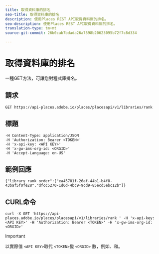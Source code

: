 ```yaml
---
title: 取得資料庫的排名
seo-title: 取得資料庫的排名
description: 使用Places REST API取得資料庫的排名。
seo-description: 使用Places REST API取得資料庫的排名。
translation-type: tm+mt
source-git-commit: 26b0cab7bdada26a7598b20623095b72f7c8d334

---
```



# 取得資料庫的排名

一種GET方法，可讓您對程式庫排名。

## 請求

`GET https://api-places.adobe.io/places/placesapi/v1/libraries/rank`

## 標題

```
-H Content-Type: application/JSON  
-H 'Authorization: Bearer <TOKEN>'  
-H 'x-api-key: <API KEY>'  
-H 'x-gw-ims-org-id: <ORGID>'  
-H 'Accept-Language: en-US'
```

## 範例回應

```
{"library_rank_order":["ea45781f-26af-44b1-b4f8-43baf5f0fe28","dfcc5270-1d6d-4bc9-9cd9-85ecd5ebc12b"]}
```

## CURL命令

```
curl -X GET 'https://api-places.adobe.io/places/placesapi/v1/libraries/rank ' -H 'x-api-key: <API KEY>' -H 'Authorization: Bearer <TOKEN>' -H 'x-gw-ims-org-id: <ORGID>'
```

>[!IMPORTANT]
>
>以實際值 `<API KEY>`取代 `<TOKEN>`變 `<ORGID>` 數，例如、和。

